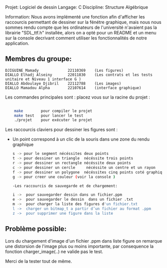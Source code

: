 Projet: Logiciel de dessin 
Langage: C
Discipline: Structure Algébrique

Information: Nous avons implémenté une fonction afin d'afficher les raccourcis permettant de dessiner sur 
la fénétre graphique, mais nous nous sommes rendu compte que les ordinateurs de l'université 
n'avaient pas la librairie "SDL_ttf.h" installée, alors on a opté pour un README et un menu sur 
la console decrivant comment utiliser les fonctionnalités de notre application.

## Membres du groupe:

	DJIGUINE Mamady				22110369	(Les figures)
	DIALLO Elhadj Alseiny		22011830	(Les contrats et les tests unitaire et Niveau 1 interface G )
	DIALLO Abdoulaye Djibril 	22112788	(Les images)
	DIALLO Mamadou Alpha	  	22107614	(interface graphique)
	
Les commandes principales sont : placez vous sur la racine du projet :
```bash
	
	make 		pour compiler le projet
	make test 	pour lancer le test 
	./projet  	pour exécuter le projet
```
	
Les raccourcis claviers pour dessiner  les figures sont :	

- Un point correspond à un clic de la souris dans une zone du rendu graphique 

	```bash 
	s -> pour le segment nécéssites deux points 
	t -> pour dessiner un triangle  nécéssite trois points 
	r -> pour dessiner un rectangle nécéssite deux points
	c -> pour dessiner un cercle 	 nécéssite un centre et un rayon 
	f -> pour dessiner un polygone  nécéssites cinq points coté graphique
	g -> pour creer une couleur (voir la console )

	-Les raccourcis de sauvegarde et de chargement:

	i ->  pour sauvegarder dessin dans un fichier.ppm 
	e ->  pour sauvegarder le dessin  dans un fichier .txt
	m ->  pour charger la liste des figures d'un fichier.txt
	l ->  charger un bitmap_t a partir d’un fichier au format .ppm 
	z ->  pour supprimer une figure dans la liste
	```
## Problème possible:

Lors du chargement d'image d'un fichier .ppm dans liste figure on remarque une distorsion
de l'image plus ou moins importante, par consequence la fonction charger_image(..) ne 
valide pas le test.

Merci de la tester tout de même.
